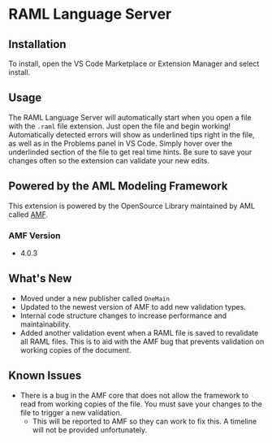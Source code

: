 # RAML Language Server

## Installation
To install, open the VS Code Marketplace or Extension Manager and select install. 

## Usage
The RAML Language Server will automatically start when you open a file with the `.raml` file extension. Just open the file and begin working! Automatically detected errors will show as underlined tips right in the file, as well as in the Problems panel in VS Code. Simply hover over the underlinded section of the file to get real time hints. Be sure to save your changes often so the extension can validate your new edits.

## Powered by the AML Modeling Framework
This extension is powered by the OpenSource Library maintained by AML called [AMF](https://github.com/aml-org/amf/tree/master).

### AMF Version
- 4.0.3

## What's New
- Moved under a new publisher called `OneMain`
- Updated to the newest version of AMF to add new validation types.
- Internal code structure changes to increase performance and maintainability.
- Added another validation event when a RAML file is saved to revalidate all RAML files. This is to aid with the AMF bug that prevents validation on working copies of the document.

## Known Issues
- There is a bug in the AMF core that does not allow the framework to read from working copies of the file. You must save your changes to the file to trigger a new validation.
	- This will be reported to AMF so they can work to fix this. A timeline will not be provided unfortunately.